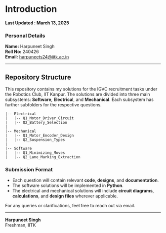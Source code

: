 # Introduction

**Last Updated : March 13, 2025**  

### Personal Details
**Name:** Harpuneet Singh  
**Roll No:** 240426  
**Email:** harpuneets24@iitk.ac.in   

---

## Repository Structure
This repository contains my solutions for the IGVC recruitment tasks under the Robotics Club, IIT Kanpur. The solutions are divided into three main subsystems: **Software**, **Electrical**, and **Mechanical**. Each subsystem has further subfolders for the respective questions.

```
|-- Electrical
|   |-- Q1_Motor_Driver_Circuit
|   |-- Q2_Battery_Selection
|
|-- Mechanical
|   |-- Q1_Motor_Encoder_Design
|   |-- Q2_Suspension_Types
|
|-- Software
|   |-- Q1_Minimizing_Moves
|   |-- Q2_Lane_Marking_Extraction
```

### Submission Format
- Each question will contain relevant **code**, **designs**, and **documentation**.
- The software solutions will be implemented in **Python**.
- The electrical and mechanical solutions will include **circuit diagrams**, **calculations**, and **design files** wherever applicable.

For any queries or clarifications, feel free to reach out via email.

---

**Harpuneet Singh**  
Freshman, IITK
